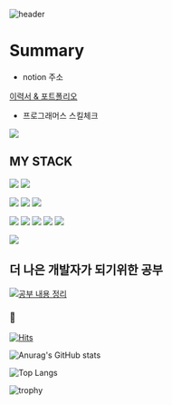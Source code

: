 ![header](https://capsule-render.vercel.app/api?type=waving&color=gradient&height=300&section=header&text=Welcome%20To%20Soonhansaram&fontSize=60)


# Summary

- notion 주소

[이력서 & 포트폴리오](https://www.notion.so/_-e9ebc12e9f0e458c8ebf6a085ac4a6e0)

- 프로그래머스 스킬체크

![](https://career.programmers.co.kr/packs/media/images/img-badge-skill-1-3ddce02a.png)

## MY STACK 

![](https://img.shields.io/badge/Language-Dart-blue) ![](https://img.shields.io/badge/Language-JavaScript-blue) 


![](https://img.shields.io/badge/DB-mysql-red) ![](https://img.shields.io/badge/DB-mongoDB-red) ![](https://img.shields.io/badge/DB-firebase-red)


![](https://img.shields.io/badge/stack-nodeJs-yellow) ![](https://img.shields.io/badge/stack-reactJS-yellow) ![](https://img.shields.io/badge/stack-html-yellow) ![](https://img.shields.io/badge/stack-css-yellow) ![](https://img.shields.io/badge/stack-WebSocket-yellow)


![](https://img.shields.io/badge/App-flutter-green)

## 더 나은 개발자가 되기위한 공부

[![공부 내용 정리](https://github.com/SoonhanSaram/SSRpractice/assets/115523539/d13b1516-064a-498a-9129-82fdea5cf7d0)](https://www.notion.so/4cef5eaf30e5423a8a90a282ae9d22f5?v=684054b65f6f4d5f85e114226a2913dc)


### :walking:  

[![Hits](https://hits.seeyoufarm.com/api/count/incr/badge.svg?url=https%3A%2F%2Fgithub.com%2Fsoonhansaram%2Fhit-counter&count_bg=%23DDDDDD&title_bg=%23A4FB89&icon=&icon_color=%23000000&title=hits&edge_flat=false)](https://hits.seeyoufarm.com)



![Anurag's GitHub stats](https://github-readme-stats.vercel.app/api?username=soonhansaram)

![Top Langs](https://github-readme-stats.vercel.app/api/top-langs/?username=soonhansaram&theme=dark&layout=compact)

![trophy](https://github-profile-trophy.vercel.app/?username=soonhansaram&theme=onedark&row=1)
